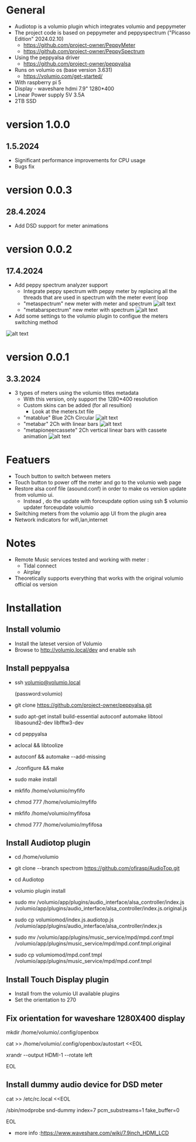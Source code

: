# General
* Audiotop is a volumio plugin which integrates volumio and peppymeter
 * The project code is based on peppymeter and peppyspectrum ("Picasso Edition" 2024.02.10) 
   * https://github.com/project-owner/PeppyMeter
   * https://github.com/project-owner/PeppySpectrum
 * Using the peppyalsa driver
   * https://github.com/project-owner/peppyalsa
 * Runs on volumio os (base version 3.631)
   * https://volumio.com/get-started/
 * With raspberry pi 5
 * Display - waveshare hdmi 7.9" 1280*400
 * Linear Power supply 5V 3.5A
 * 2TB SSD 


# version 1.0.0
## 1.5.2024
* Significant performance improvements for CPU usage
* Bugs fix

# version 0.0.3
## 28.4.2024
* Add DSD support for meter animations

# version 0.0.2
## 17.4.2024
* Add peppy spectrum analyzer support
  * Integrate peppy spectrum with peppy meter by replacing all the threads that are used in spectrum with the meter event loop  
  * "metaspectrum" new meter with meter and spectrum 
![alt text](samples/s5.png)
  * "metabarspectrum" new meter with spectrum
  ![alt text](samples/s4.png)
* Add some settings to the volumio plugin to configue the meters switching method

 ![alt text](samples/v1.png)




# version 0.0.1
## 3.3.2024
* 3 types of meters using the volumio titles metadata 
  * With this version, only support the 1280*400 resolution
  * Custom skins can be added (for all resultion) 
    * Look at the meters.txt file
  * "matablue" Blue 2Ch Circular
 ![alt text](samples/s1.png)
  * "metabar" 2Ch with linear bars
 ![alt text](samples/s2.png)
  * "metapioneercassete" 2Ch vertical linear  bars with  cassete animation
 ![alt text](samples/s3.png)


# Featuers
* Touch button to switch  between meters
* Touch button to power off the meter and go to the volumio web page
* Restore alsa conf file (asound.conf) in order to make os version update from volumio ui.
  * Instead , do the update with forceupdate option using ssh
   $ volumio updater forceupdate volumio
* Switching meters from the volumio app UI from the plugin area 
* Network indicators for wifi,lan,internet



# Notes

* Remote Music services tested and working with meter :
  * Tidal connect
  * Airplay
* Theoretically supports everything that works with the original volumio official os version


#  Installation
## Install volumio
* Install the lateset version of Volumio
* Browse to http://volumio.local/dev and enable ssh
## Install peppyalsa
* ssh volumio@volumio.local 

    (password:volumio)

* git clone https://github.com/project-owner/peppyalsa.git
* sudo apt-get install build-essential autoconf automake libtool libasound2-dev libfftw3-dev
* cd peppyalsa
* aclocal && libtoolize
* autoconf && automake --add-missing
* ./configure && make
* sudo make install
* mkfifo /home/volumio/myfifo
* chmod 777 /home/volumio/myfifo
* mkfifo /home/volumio/myfifosa
* chmod 777 /home/volumio/myfifosa
## Install Audiotop plugin
* cd /home/volumio
* git clone  --branch spectrom https://github.com/ofirasp/AudioTop.git
* cd Audiotop
* volumio plugin install

* sudo mv /volumio/app/plugins/audio_interface/alsa_controller/index.js /volumio/app/plugins/audio_interface/alsa_controller/index.js.original.js
* sudo cp volumiomod/index.js.audiotop.js /volumio/app/plugins/audio_interface/alsa_controller/index.js
* sudo mv /volumio/app/plugins/music_service/mpd/mpd.conf.tmpl /volumio/app/plugins/music_service/mpd/mpd.conf.tmpl.original
* sudo cp volumiomod/mpd.conf.tmpl /volumio/app/plugins/music_service/mpd/mpd.conf.tmpl



## Install Touch Display plugin

* Install from the volumio UI available plugins
* Set the orientation to 270
## Fix orientation for waveshare 1280X400 display

mkdir /home/volumio/.config/openbox

cat >> /home/volumio/.config/openbox/autostart <<EOL

xrandr --output HDMI-1 --rotate left

EOL

## Install dummy audio device for DSD meter
cat >> /etc/rc.local <<EOL

/sbin/modprobe snd-dummy index=7 pcm_substreams=1 fake_buffer=0

EOL

* more info :https://www.waveshare.com/wiki/7.9inch_HDMI_LCD


